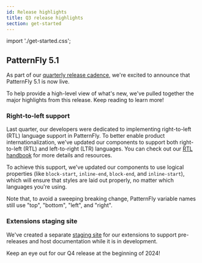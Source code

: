 ```yaml
---
id: Release highlights
title: Q3 release highlights
section: get-started
---
```


import './get-started.css';

## PatternFly 5.1 

As part of our [quarterly release cadence](/get-started/about#patternfly-release-cadence), we're excited to announce that PatternFly 5.1 is now live.

To help provide a high-level view of what's new, we've pulled together the major highlights from this release. Keep reading to learn more!

### Right-to-left support 

Last quarter, our developers were dedicated to implementing right-to-left (RTL) language support in PatternFly. To better enable product internationalization, we've updated our components to support both right-to-left (RTL) and left-to-right (LTR) languages. You can check out our [RTL handbook](/developer-resources/right-to-left-handbook) for more details and resources.

To achieve this support, we've updated our components to use logical properties (like `block-start`, `inline-end`, `block-end`, and `inline-start`), which will ensure that styles are laid out properly, no matter which languages you're using.

Note that, to avoid a sweeping breaking change, PatternFly variable names still use "top", "bottom", "left", and "right". 

<!--- Maybe: These variable names will be updated as part of our major release next year. --->

### Extensions staging site

We've created a separate [staging site](extensions-staging.patternfly.org) for our extensions to support pre-releases and host documentation while it is in development. 

<!--- Is this something to publicize? --->

<!--- What are the major component changes to highlight? --->

Keep an eye out for our Q4 release at the beginning of 2024!